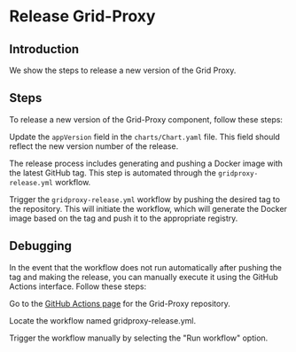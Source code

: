 <h1>Release Grid-Proxy</h1>

## Introduction

We show the steps to release a new version of the Grid Proxy.

## Steps

To release a new version of the Grid-Proxy component, follow these steps:

Update the `appVersion` field in the `charts/Chart.yaml` file. This field should reflect the new version number of the release.

The release process includes generating and pushing a Docker image with the latest GitHub tag. This step is automated through the `gridproxy-release.yml` workflow.

Trigger the `gridproxy-release.yml` workflow by pushing the desired tag to the repository. This will initiate the workflow, which will generate the Docker image based on the tag and push it to the appropriate registry.

## Debugging
In the event that the workflow does not run automatically after pushing the tag and making the release, you can manually execute it using the GitHub Actions interface. Follow these steps:

Go to the [GitHub Actions page](https://github.com/threefoldtech/tfgrid-sdk-go/actions/workflows/gridproxy-release.yml) for the Grid-Proxy repository.

Locate the workflow named gridproxy-release.yml.

Trigger the workflow manually by selecting the "Run workflow" option.